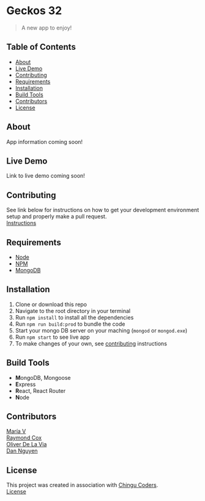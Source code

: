 # Geckos 32
> A new app to enjoy!


## Table of Contents
* [About](#about)
* [Live Demo](#live-demo)
* [Contributing](#contributing)
* [Requirements](#requirements)
* [Installation](#installation)
* [Build Tools](#build-tools)
* [Contributors](#contributors)
* [License](#license)


## About
App information coming soon!  


## Live Demo
Link to live demo coming soon!

## Contributing
See link below for instructions on how to get your development environment setup and properly make a pull request.  
[Instructions](https://github.com/chingu-voyage4/Geckos-Team-32/blob/master/CONTRIBUTING.md)


## Requirements
* [Node](https://nodejs.org/en/)
* [NPM](https://www.npmjs.com/)
* [MongoDB](https://www.mongodb.com/)


## Installation
1. Clone or download this repo
2. Navigate to the root directory in your terminal
3. Run `npm install` to install all the dependencies
4. Run `npm run build:prod` to bundle the code
5. Start your mongo DB server on your maching (`mongod` or `mongod.exe`)
6. Run `npm start` to see live app
7. To make changes of your own, see [contributing](https://github.com/chingu-voyage4/Geckos-Team-32/blob/master/CONTRIBUTING.md) instructions  


## Build Tools
* **M**ongoDB, Mongoose
* **E**xpress
* **R**eact, React Router
* **N**ode


## Contributors
[María V](https://github.com/marylicious)  
[Raymond Cox](https://github.com/Raymond-Cox)  
[Oliver De La Via](https://github.com/odelavia)  
[Dan Nguyen](https://github.com/ziggysauce)  

## License
This project was created in association with [Chingu Coders](https://github.com/chingu-voyage4).  
[License](https://github.com/chingu-voyage4/Geckos-Team-32/blob/master/LICENSE.md)  